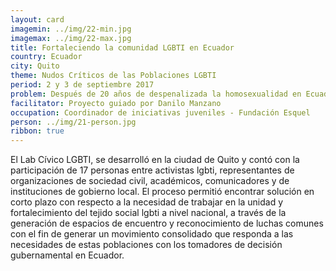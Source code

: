 ```yaml
---
layout: card
imagemin: ../img/22-min.jpg
imagemax: ../img/22-max.jpg
title: Fortaleciendo la comunidad LGBTI en Ecuador
country: Ecuador
city: Quito
theme: Nudos Críticos de las Poblaciones LGBTI
period: 2 y 3 de septiembre 2017
problem: Después de 20 años de despenalizada la homosexualidad en Ecuador, las violencias hacia las personas LGBTI  no son reconocidas por la sociedad y el estado, por lo que no tenemos un marco jurídico que nos proteja de forma directa como sujetos de derecho.
facilitator: Proyecto guiado por Danilo Manzano
occupation: Coordinador de iniciativas juveniles - Fundación Esquel
person: ../img/21-person.jpg
ribbon: true
---
```


El Lab Cívico LGBTI, se desarrolló en la ciudad de Quito y contó con la participación de 17 personas entre activistas lgbti, representantes de organizaciones de sociedad civil, académicos, comunicadores y de instituciones de gobierno local. El proceso permitió encontrar solución en corto plazo con respecto a la necesidad de trabajar en la unidad y fortalecimiento del tejido social lgbti a nivel nacional, a través de la generación de espacios de encuentro y reconocimiento de luchas comunes con el fin de generar un movimiento consolidado que responda a las necesidades de estas poblaciones con los tomadores de decisión gubernamental en Ecuador.
